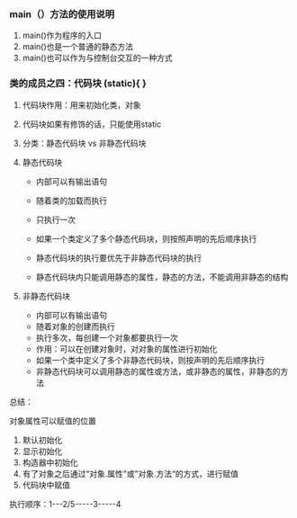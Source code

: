 ### main（）方法的使用说明

1. main()作为程序的入口
2. main()也是一个普通的静态方法
3. main()也可以作为与控制台交互的一种方式

### 类的成员之四：代码块 (static){ }

1. 代码块作用：用来初始化类，对象

2. 代码块如果有修饰的话，只能使用static

3. 分类：静态代码块 vs 非静态代码块

4. 静态代码块

   - 内部可以有输出语句

   - 随着类的加载而执行
   - 只执行一次
   - 如果一个类定义了多个静态代码块，则按照声明的先后顺序执行
   - 静态代码块的执行要优先于非静态代码块的执行
   - 静态代码块内只能调用静态的属性，静态的方法，不能调用非静态的结构

5. 非静态代码块

   - 内部可以有输出语句
   - 随着对象的创建而执行
   - 执行多次，每创建一个对象都要执行一次
   - 作用：可以在创建对象时，对对象的属性进行初始化
   - 如果一个类中定义了多个非静态代码块，则按声明的先后顺序执行
   - 非静态代码块可以调用静态的属性或方法，或非静态的属性，非静态的方法

总结：

对象属性可以赋值的位置

1. 默认初始化
2. 显示初始化
3. 构造器中初始化
4. 有了对象之后通过“对象.属性"或”对象.方法“的方式，进行赋值
5. 代码块中赋值

执行顺序：1---2/5-----3-----4